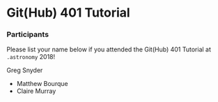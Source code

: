 # Git(Hub) 401 Tutorial

### Participants

Please list your name below if you attended the Git(Hub) 401 Tutorial at `.astronomy` 2018!

Greg Snyder
- Matthew Bourque
- Claire Murray
